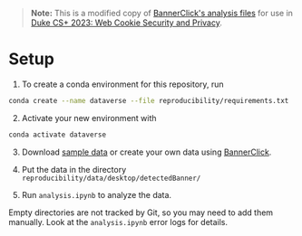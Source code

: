 > **Note:** This is a modified copy of [BannerClick's analysis files](https://doi.org/10.17617/3.1MUYFX) for use in [Duke CS+ 2023: Web Cookie Security and Privacy](https://cs.duke.edu/undergraduate/research/csplus).

# Setup
1. To create a conda environment for this repository, run
```bash
conda create --name dataverse --file reproducibility/requirements.txt
```
2. Activate your new environment with
```bash
conda activate dataverse
```
3. Download [sample data](https://duke.box.com/s/4il5cjms5vsegyv0hb2sx25f5ql27i0h) or create your own data using [BannerClick](https://github.com/maxwellmlin/bannerclick).

4. Put the data in the directory `reproducibility/data/desktop/detectedBanner/`
5. Run `analysis.ipynb` to analyze the data.

Empty directories are not tracked by Git, so you may need to add them manually. Look at the `analysis.ipynb` error logs for details.